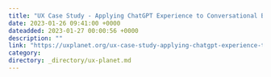 ```yaml
---
title: "UX Case Study - Applying ChatGPT Experience to Conversational Banking"
date: 2023-01-26 09:41:00 +0000
dateadded: 2023-01-27 00:00:56 +0000
description: ""
link: "https://uxplanet.org/ux-case-study-applying-chatgpt-experience-to-conversational-banking-64d00172e85d?source=rss----819cc2aaeee0---4"
category:
directory: _directory/ux-planet.md
---
```


